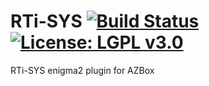RTi-SYS [![Build Status](https://travis-ci.org/OpenVisionE2/RTi-SYS.svg?branch=master)](https://travis-ci.org/OpenVisionE2/RTi-SYS) [![License: LGPL v3.0](https://img.shields.io/badge/License-LGPL%20v3.0-blue.svg)](https://www.gnu.org/licenses/lgpl-3.0)
=======
RTi-SYS enigma2 plugin for AZBox
